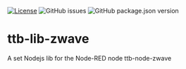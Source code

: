 [![License](https://img.shields.io/badge/license-WTFPL-blue.svg)](http://www.wtfpl.net/)
![GitHub issues](https://img.shields.io/github/issues-raw/thethingbox/ttb-lib-zwave.svg)
![GitHub package.json version](https://img.shields.io/github/package-json/v/thethingbox/ttb-lib-zwave.svg)

# ttb-lib-zwave

A set Nodejs lib for the Node-RED node ttb-node-zwave
